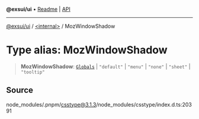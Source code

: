 **@exsui/ui** • [Readme](../../README.md) \| [API](../../globals.md)

***

[@exsui/ui](../../README.md) / [\<internal\>](../README.md) / MozWindowShadow

# Type alias: MozWindowShadow

> **MozWindowShadow**: [`Globals`](Globals.md) \| `"default"` \| `"menu"` \| `"none"` \| `"sheet"` \| `"tooltip"`

## Source

node\_modules/.pnpm/csstype@3.1.3/node\_modules/csstype/index.d.ts:20391
